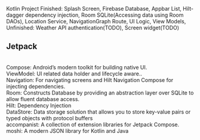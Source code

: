 Kotlin Project
Finished: Splash Screen, Firebase Database, Appbar List, Hilt-dagger dependency injection, Room SQLite(Accessing data using Room DAOs), Location Service, NavigationGraph Route, UI Logic, View Models,
Unfinished: Weather API authentication(TODO), Screen widget(TODO) 


## Jetpack
</br>Compose: Android’s modern toolkit for building native UI.
</br>ViewModel: UI related data holder and lifecycle aware..
</br>Navigation: For navigating screens and Hilt Navigation Compose for injecting dependencies.
</br>Room: Constructs Database by providing an abstraction layer over SQLite to allow fluent database access.
</br>Hilt: Dependency Injection
</br>DataStore: Data storage solution that allows you to store key-value pairs or typed objects with protocol buffers
</br>accompanist: A collection of extension libraries for Jetpack Compose.
</br>moshi: A modern JSON library for Kotlin and Java
